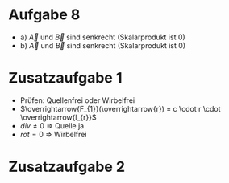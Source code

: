 # Aufgabe 8 
- a) $\overrightarrow{A}$ und $\overrightarrow{B}$ sind senkrecht (Skalarprodukt ist 0) 
- b) $\overrightarrow{A}$ und $\overrightarrow{B}$ sind senkrecht (Skalarprodukt ist 0) 

# Zusatzaufgabe 1
- Prüfen: Quellenfrei oder Wirbelfrei 
- $\overrightarrow{F_{1}}(\overrightarrow{r}) = c \cdot r \cdot \overrightarrow{l_{r}}$ 
- $div \neq 0$ $\Rightarrow$ Quelle ja 
- $rot = 0$ $\Rightarrow$ Wirbelfrei 

# Zusatzaufgabe 2
